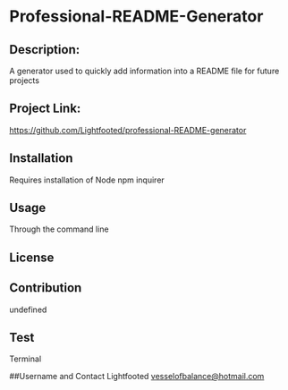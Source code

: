 # Professional-README-Generator

  ## Description:
  A generator used to quickly add information into a README file for future projects

  ## Project Link:
  https://github.com/Lightfooted/professional-README-generator

  ## Installation
  Requires installation of Node npm inquirer

  ## Usage
  Through the command line

  ## License
  

  ## Contribution
  undefined

  ## Test
  Terminal

  ##Username and Contact
  Lightfooted
  vesselofbalance@hotmail.com
